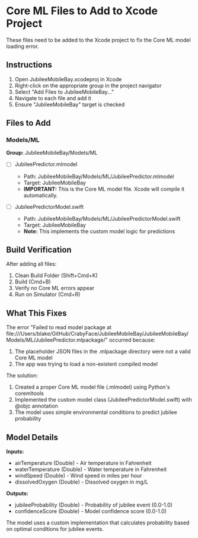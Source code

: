 # Core ML Files to Add to Xcode Project

These files need to be added to the Xcode project to fix the Core ML model loading error.

## Instructions

1. Open JubileeMobileBay.xcodeproj in Xcode
2. Right-click on the appropriate group in the project navigator
3. Select "Add Files to JubileeMobileBay..."
4. Navigate to each file and add it
5. Ensure "JubileeMobileBay" target is checked

## Files to Add

### Models/ML

**Group:** JubileeMobileBay/Models/ML

- [ ] JubileePredictor.mlmodel
  - Path: JubileeMobileBay/Models/ML/JubileePredictor.mlmodel
  - Target: JubileeMobileBay
  - **IMPORTANT:** This is the Core ML model file. Xcode will compile it automatically.

- [ ] JubileePredictorModel.swift
  - Path: JubileeMobileBay/Models/ML/JubileePredictorModel.swift
  - Target: JubileeMobileBay
  - **Note:** This implements the custom model logic for predictions

## Build Verification

After adding all files:
1. Clean Build Folder (Shift+Cmd+K)
2. Build (Cmd+B)
3. Verify no Core ML errors appear
4. Run on Simulator (Cmd+R)

## What This Fixes

The error "Failed to read model package at file:///Users/blake/GitHub/CrabyFace/JubileeMobileBay/JubileeMobileBay/Models/ML/JubileePredictor.mlpackage/" occurred because:

1. The placeholder JSON files in the .mlpackage directory were not a valid Core ML model
2. The app was trying to load a non-existent compiled model

The solution:
1. Created a proper Core ML model file (.mlmodel) using Python's coremltools
2. Implemented the custom model class (JubileePredictorModel.swift) with @objc annotation
3. The model uses simple environmental conditions to predict jubilee probability

## Model Details

**Inputs:**
- airTemperature (Double) - Air temperature in Fahrenheit
- waterTemperature (Double) - Water temperature in Fahrenheit  
- windSpeed (Double) - Wind speed in miles per hour
- dissolvedOxygen (Double) - Dissolved oxygen in mg/L

**Outputs:**
- jubileeProbability (Double) - Probability of jubilee event (0.0-1.0)
- confidenceScore (Double) - Model confidence score (0.0-1.0)

The model uses a custom implementation that calculates probability based on optimal conditions for jubilee events.